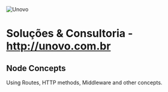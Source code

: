 <img alt="Unovo" src="https://www.unovo.com.br/wp-content/uploads/2014/08/logo.png" />

# Soluções & Consultoria - <a href="http://unovo.com.br">http://unovo.com.br<a/>
## Node Concepts
Using Routes, HTTP methods, Middleware and other concepts.
